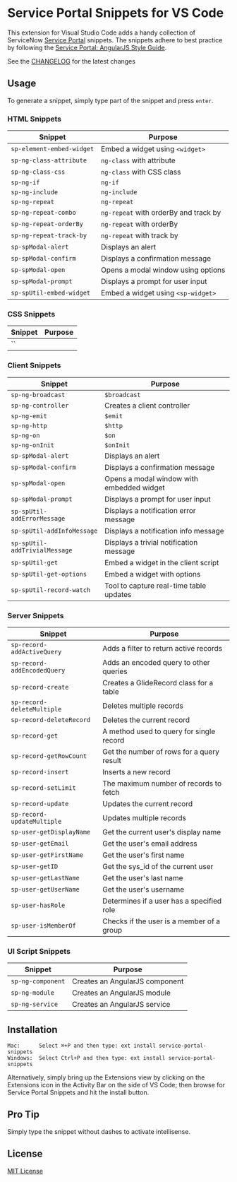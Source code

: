 # Service Portal Snippets for VS Code

This extension for Visual Studio Code adds a handy collection of ServiceNow [Service Portal](https://docs.servicenow.com/bundle/london-servicenow-platform/page/build/service-portal/concept/c_ServicePortal.html) snippets. The snippets adhere to best practice by following the [Service Portal: AngularJS Style Guide](https://github.com/platform-experience/serviceportal-best-practice).

See the [CHANGELOG](CHANGELOG.md) for the latest changes

## Usage

To generate a snippet, simply type part of the snippet and press `enter`.

### HTML Snippets

| Snippet                          | Purpose                                    |
| -------------------------------- | ------------------------------------------ |
| `sp-element-embed-widget`        | Embed a widget using `<widget>`            |
| `sp-ng-class-attribute`          | `ng-class` with attribute                  |
| `sp-ng-class-css`                | `ng-class` with CSS class                  |
| `sp-ng-if`                       | `ng-if`                                    |
| `sp-ng-include`                  | `ng-include`                               |
| `sp-ng-repeat`                   | `ng-repeat`                                |
| `sp-ng-repeat-combo`             | `ng-repeat` with orderBy and track by      |
| `sp-ng-repeat-orderBy`           | `ng-repeat` with orderBy                   |
| `sp-ng-repeat-track-by`          | `ng-repeat` with track by                  |
| `sp-spModal-alert`               | Displays an alert                          |
| `sp-spModal-confirm`             | Displays a confirmation message            |
| `sp-spModal-open`                | Opens a modal window using options         |
| `sp-spModal-prompt`              | Displays a prompt for user input           |
| `sp-spUtil-embed-widget`         | Embed a widget using `<sp-widget>`         |

### CSS Snippets

| Snippet                          | Purpose                                    |
| -------------------------------- | ------------------------------------------ |
| ``                               |                                            |

### Client Snippets

| Snippet                          | Purpose                                    |
| -------------------------------- | ------------------------------------------ |
| `sp-ng-broadcast`                | `$broadcast`                               |
| `sp-ng-controller`               | Creates a client controller                |
| `sp-ng-emit`                     | `$emit`                                    |
| `sp-ng-http`                     | `$http`                                    |
| `sp-ng-on`                       | `$on`                                      |
| `sp-ng-onInit`                   | `$onInit`                                  |
| `sp-spModal-alert`               | Displays an alert                          |
| `sp-spModal-confirm`             | Displays a confirmation message            |
| `sp-spModal-open`                | Opens a modal window with embedded widget  |
| `sp-spModal-prompt`              | Displays a prompt for user input           |
| `sp-spUtil-addErrorMessage`      | Displays a notification error message      |
| `sp-spUtil-addInfoMessage`       | Displays a notification info message       |
| `sp-spUtil-addTrivialMessage`    | Displays a trivial notification message    |
| `sp-spUtil-get`                  | Embed a widget in the client script        |
| `sp-spUtil-get-options`          | Embed a widget with options                |
| `sp-spUtil-record-watch`         | Tool to capture real-time table updates    |

### Server Snippets

| Snippet                          | Purpose                                    |
| -------------------------------- | ------------------------------------------ |
| `sp-record-addActiveQuery`       | Adds a filter to return active records     |
| `sp-record-addEncodedQuery`      | Adds an encoded query to other queries     |
| `sp-record-create`               | Creates a GlideRecord class for a table    |
| `sp-record-deleteMultiple`       | Deletes multiple records                   |
| `sp-record-deleteRecord`         | Deletes the current record                 |
| `sp-record-get`                  | A method used to query for single record   |
| `sp-record-getRowCount`          | Get the number of rows for a query result  |
| `sp-record-insert`               | Inserts a new record                       |
| `sp-record-setLimit`             | The maximum number of records to fetch     |
| `sp-record-update`               | Updates the current record                 |
| `sp-record-updateMultiple`       | Updates multiple records                   |
| `sp-user-getDisplayName`         | Get the current user's display name        |
| `sp-user-getEmail`               | Get the user's email address               |
| `sp-user-getFirstName`           | Get the user's first name                  |
| `sp-user-getID`                  | Get the sys_id of the current user         |
| `sp-user-getLastName`            | Get the user's last name                   |
| `sp-user-getUserName`            | Get the user's username                    |
| `sp-user-hasRole`                | Determines if a user has a specified role  |
| `sp-user-isMemberOf`             | Checks if the user is a member of a group  |

### UI Script Snippets

| Snippet                          | Purpose                                    |
| -------------------------------- | ------------------------------------------ |
| `sp-ng-component`                | Creates an AngularJS component             |
| `sp-ng-module`                   | Creates an AngularJS module                |
| `sp-ng-service`                  | Creates an AngularJS service               |

## Installation

```
Mac:      Select ⌘+P and then type: ext install service-portal-snippets
Windows:  Select Ctrl+P and then type: ext install service-portal-snippets
```

Alternatively, simply bring up the Extensions view by clicking on the Extensions icon in the Activity Bar on the side of VS Code; then browse for Service Portal Snippets and hit the install button.

## Pro Tip

Simply type the snippet without dashes to activate intellisense.

## License

[MIT License](LICENSE)